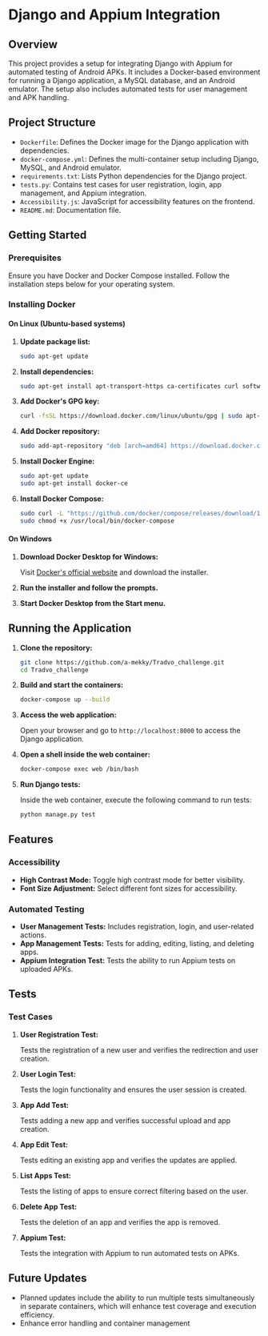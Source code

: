 # Django and Appium Integration

## Overview

This project provides a setup for integrating Django with Appium for automated testing of Android APKs. It includes a Docker-based environment for running a Django application, a MySQL database, and an Android emulator. The setup also includes automated tests for user management and APK handling.

## Project Structure

- `Dockerfile`: Defines the Docker image for the Django application with dependencies.
- `docker-compose.yml`: Defines the multi-container setup including Django, MySQL, and Android emulator.
- `requirements.txt`: Lists Python dependencies for the Django project.
- `tests.py`: Contains test cases for user registration, login, app management, and Appium integration.
- `Accessibility.js`: JavaScript for accessibility features on the frontend.
- `README.md`: Documentation file.

## Getting Started

### Prerequisites

Ensure you have Docker and Docker Compose installed. Follow the installation steps below for your operating system.

### Installing Docker

#### On Linux (Ubuntu-based systems)

1. **Update package list:**

    ```bash
    sudo apt-get update
    ```

2. **Install dependencies:**

    ```bash
    sudo apt-get install apt-transport-https ca-certificates curl software-properties-common
    ```

3. **Add Docker's GPG key:**

    ```bash
    curl -fsSL https://download.docker.com/linux/ubuntu/gpg | sudo apt-key add -
    ```

4. **Add Docker repository:**

    ```bash
    sudo add-apt-repository "deb [arch=amd64] https://download.docker.com/linux/ubuntu $(lsb_release -cs) stable"
    ```

5. **Install Docker Engine:**

    ```bash
    sudo apt-get update
    sudo apt-get install docker-ce
    ```

6. **Install Docker Compose:**

    ```bash
    sudo curl -L "https://github.com/docker/compose/releases/download/1.29.2/docker-compose-$(uname -s)-$(uname -m)" -o /usr/local/bin/docker-compose
    sudo chmod +x /usr/local/bin/docker-compose
    ```

#### On Windows

1. **Download Docker Desktop for Windows:**

    Visit [Docker's official website](https://www.docker.com/products/docker-desktop) and download the installer.

2. **Run the installer and follow the prompts.**

3. **Start Docker Desktop from the Start menu.**

## Running the Application

1. **Clone the repository:**

    ```bash
    git clone https://github.com/a-mekky/Tradvo_challenge.git
    cd Tradvo_challenge
    ```

2. **Build and start the containers:**

    ```bash
    docker-compose up --build
    ```

3. **Access the web application:**

    Open your browser and go to `http://localhost:8000` to access the Django application.

4. **Open a shell inside the web container:**

    ```bash
    docker-compose exec web /bin/bash
    ```

5. **Run Django tests:**

    Inside the web container, execute the following command to run tests:

    ```bash
    python manage.py test
    ```

## Features

### Accessibility

- **High Contrast Mode:** Toggle high contrast mode for better visibility.
- **Font Size Adjustment:** Select different font sizes for accessibility.

### Automated Testing

- **User Management Tests:** Includes registration, login, and user-related actions.
- **App Management Tests:** Tests for adding, editing, listing, and deleting apps.
- **Appium Integration Test:** Tests the ability to run Appium tests on uploaded APKs.

## Tests

### Test Cases

1. **User Registration Test:**

    Tests the registration of a new user and verifies the redirection and user creation.

2. **User Login Test:**

    Tests the login functionality and ensures the user session is created.

3. **App Add Test:**

    Tests adding a new app and verifies successful upload and app creation.

4. **App Edit Test:**

    Tests editing an existing app and verifies the updates are applied.

5. **List Apps Test:**

    Tests the listing of apps to ensure correct filtering based on the user.

6. **Delete App Test:**

    Tests the deletion of an app and verifies the app is removed.

7. **Appium Test:**

    Tests the integration with Appium to run automated tests on APKs.

## Future Updates

- Planned updates include the ability to run multiple tests simultaneously in separate containers, which will enhance test coverage and execution efficiency.
- Enhance error handling and container management
